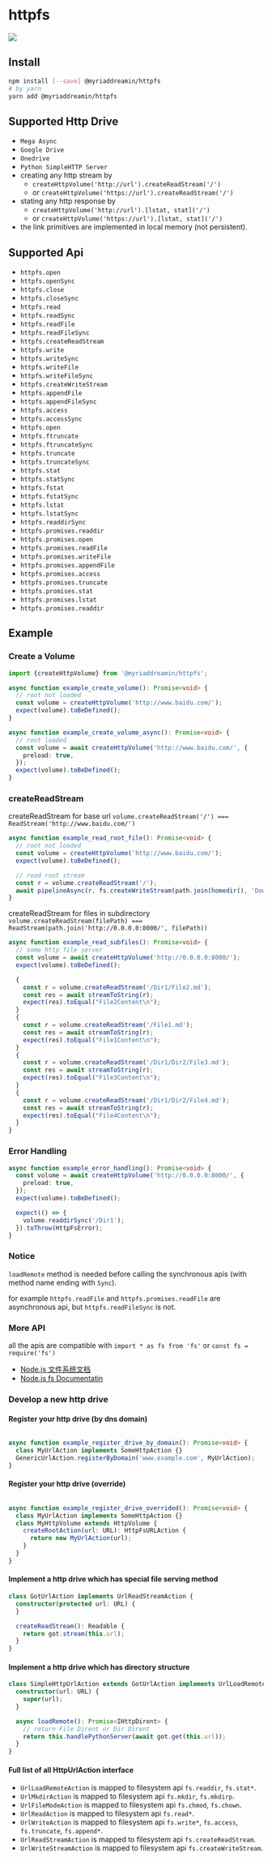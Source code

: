 # httpfs

[![][npm-badge]][npm-url]

## Install

```bash
npm install [--save] @myriaddreamin/httpfs
# by yarn
yarn add @myriaddreamin/httpfs
```

## Supported Http Drive

+ `Mega Async`
+ `Google Drive`
+ `Onedrive`
+ `Python SimpleHTTP Server`
+ creating any http stream by
  + `createHttpVolume('http://url').createReadStream('/')`
  + or `createHttpVolume('https://url').createReadStream('/')`
+ stating any http response by
  + `createHttpVolume('http://url').[lstat, stat]('/')`
  + or `createHttpVolume('https://url').[lstat, stat]('/')`
+ the link primitives are implemented in local memory (not persistent).


## Supported Api

+ `httpfs.open`
+ `httpfs.openSync`
+ `httpfs.close`
+ `httpfs.closeSync`
+ `httpfs.read`
+ `httpfs.readSync`
+ `httpfs.readFile`
+ `httpfs.readFileSync`
+ `httpfs.createReadStream`
+ `httpfs.write`
+ `httpfs.writeSync`
+ `httpfs.writeFile`
+ `httpfs.writeFileSync`
+ `httpfs.createWriteStream`
+ `httpfs.appendFile`
+ `httpfs.appendFileSync`
+ `httpfs.access`
+ `httpfs.accessSync`
+ `httpfs.open`
+ `httpfs.ftruncate`
+ `httpfs.ftruncateSync`
+ `httpfs.truncate`
+ `httpfs.truncateSync`
+ `httpfs.stat`
+ `httpfs.statSync`
+ `httpfs.fstat`
+ `httpfs.fstatSync`
+ `httpfs.lstat`
+ `httpfs.lstatSync`
+ `httpfs.readdirSync`
+ `httpfs.promises.readdir`
+ `httpfs.promises.open`
+ `httpfs.promises.readFile`
+ `httpfs.promises.writeFile`
+ `httpfs.promises.appendFile`
+ `httpfs.promises.access`
+ `httpfs.promises.truncate`
+ `httpfs.promises.stat`
+ `httpfs.promises.lstat`
+ `httpfs.promises.readdir`

## Example

### Create a Volume

```typescript
import {createHttpVolume} from '@myriaddreamin/httpfs';

async function example_create_volume(): Promise<void> {
  // root not loaded
  const volume = createHttpVolume('http://www.baidu.com/');
  expect(volume).toBeDefined();
}

async function example_create_volume_async(): Promise<void> {
  // root loaded
  const volume = await createHttpVolume('http://www.baidu.com/', {
    preload: true,
  });
  expect(volume).toBeDefined();
}
```

### createReadStream

createReadStream for base url `volume.createReadStream('/') === ReadStream('http://www.baidu.com/')`

```typescript
async function example_read_root_file(): Promise<void> {
  // root not loaded
  const volume = createHttpVolume('http://www.baidu.com/');
  expect(volume).toBeDefined();

  // read root stream
  const r = volume.createReadStream('/');
  await pipelineAsync(r, fs.createWriteStream(path.join(homedir(), 'Downloads', 'baidu.html')));
}
```

createReadStream for files in
subdirectory `volume.createReadStream(filePath) === ReadStream(path.join('http://0.0.0.0:8000/', filePath))`

```typescript
async function example_read_subfiles(): Promise<void> {
  // some http file server
  const volume = await createHttpVolume('http://0.0.0.0:8000/');
  expect(volume).toBeDefined();

  {
    const r = volume.createReadStream('/Dir1/File2.md');
    const res = await streamToString(r);
    expect(res).toEqual("File2Content\n");
  }
  {
    const r = volume.createReadStream('/File1.md');
    const res = await streamToString(r);
    expect(res).toEqual("File1Content\n");
  }
  {
    const r = volume.createReadStream('/Dir1/Dir2/File3.md');
    const res = await streamToString(r);
    expect(res).toEqual("File3Content\n");
  }
  {
    const r = volume.createReadStream('/Dir1/Dir2/File4.md');
    const res = await streamToString(r);
    expect(res).toEqual("File4Content\n");
  }
}
```

### Error Handling

```typescript
async function example_error_handling(): Promise<void> {
  const volume = await createHttpVolume('http://0.0.0.0:8000/', {
    preload: true,
  });
  expect(volume).toBeDefined();

  expect(() => {
    volume.readdirSync('/Dir1');
  }).toThrow(HttpFsError);
}
```

### Notice

`loadRemote` method is needed before calling the synchronous apis (with method name ending with `Sync`).

for example `httpfs.readFile` and `httpfs.promises.readFile` are asynchronous api, but `httpfs.readFileSync` is not.

### More API

all the apis are compatible with `import * as fs from 'fs'` or `const fs = require('fs')`

+ [Node.js 文件系统文档](http://nodejs.cn/api/fs.html)
+ [Node.js fs Documentatin](https://nodejs.org/api/fs.html)

### Develop a new http drive

#### Register your http drive (by dns domain)

```typescript

async function example_register_drive_by_domain(): Promise<void> {
  class MyUrlAction implements SomeHttpAction {}
  GenericUrlAction.registerByDomain('www.example.com', MyUrlAction);
}
```

#### Register your http drive (override)

```typescript

async function example_register_drive_overrided(): Promise<void> {
  class MyUrlAction implements SomeHttpAction {}
  class MyHttpVolume extends HttpVolume {
    createRootAction(url: URL): HttpFsURLAction {
      return new MyUrlAction(url);
    }
  }
}
```

#### Implement a http drive which has special file serving method

```typescript
class GotUrlAction implements UrlReadStreamAction {
  constructor(protected url: URL) {
  }

  createReadStream(): Readable {
    return got.stream(this.url);
  }
}
```

#### Implement a http drive which has directory structure

```typescript
class SimpleHttpUrlAction extends GotUrlAction implements UrlLoadRemoteAction {
  constructor(url: URL) {
    super(url);
  }

  async loadRemote(): Promise<IHttpDirent> {
    // return File Dirent or Dir Dirent
    return this.handlePythonServer(await got.get(this.url));
  }
}
```

#### Full list of all HttpUrlAction interface

+ `UrlLoadRemoteAction` is mapped to filesystem api `fs.readdir`, `fs.stat*`.
+ `UrlMkdirAction` is mapped to filesystem api `fs.mkdir`, `fs.mkdirp`.
+ `UrlFileModeAction` is mapped to filesystem api `fs.chmod`, `fs.chown`.
+ `UrlReadAction` is mapped to filesystem api `fs.read*`.
+ `UrlWriteAction` is mapped to filesystem api `fs.write*`, `fs.access`, `fs.truncate`, `fs.append*`.
+ `UrlReadStreamAction` is mapped to filesystem api `fs.createReadStream`.
+ `UrlWriteStreamAction` is mapped to filesystem api `fs.createWriteStream`.

[npm-url]: https://www.npmjs.com/package/@myriaddreamin/httpfs
[npm-badge]: https://img.shields.io/npm/v/@myriaddreamin/httpfs.svg
